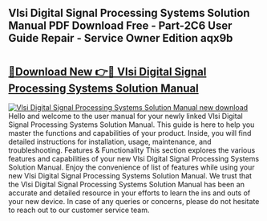 ## Vlsi Digital Signal Processing Systems Solution Manual PDF Download Free - Part-2C6 User Guide Repair - Service Owner Edition aqx9b

# <h2><a href="http://bc8346.oget.top/?id=Vlsi+Digital+Signal+Processing+Systems+Solution+Manual">🔗Download New 👉🔴 Vlsi Digital Signal Processing Systems Solution Manual</a></h2>

[![Vlsi Digital Signal Processing Systems Solution Manual new download](https://i.imgur.com/5g1atiW.png)](http://bc8346.oget.top/?id=Vlsi+Digital+Signal+Processing+Systems+Solution+Manual)
Hello and welcome to the user manual for your newly linked Vlsi Digital Signal Processing Systems Solution Manual. This guide is here to help you master the functions and capabilities of your product. Inside, you will find detailed instructions for installation, usage, maintenance, and troubleshooting. Features & Functionality This section explores the various features and capabilities of your new Vlsi Digital Signal Processing Systems Solution Manual. Enjoy the convenience of list of features while using your new Vlsi Digital Signal Processing Systems Solution Manual. We trust that the Vlsi Digital Signal Processing Systems Solution Manual has been an accurate and detailed resource in your efforts to learn the ins and outs of your new device. In case of any queries or concerns, please do not hesitate to reach out to our customer service team.
